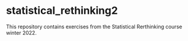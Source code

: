 # statistical_rethinking2

This repository contains exercises from the Statistical Rerthinking course winter 2022.
